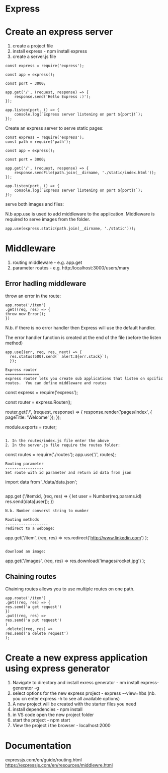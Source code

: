 Express
========

Create an express server
==========================
1. create a project file
2. install express - npm install express
3. create a server.js file

```
const express = require('express');

const app = express();

const port = 3000;

app.get('/', (request, response) => {
    response.send('Hello Express :)');
});

app.listen(port, () => {
    console.log(`Express server listening on port ${port}!`);
});
```

Create an express server to serve static pages:

```
const express = require('express');
const path = require('path');

const app = express();

const port = 3000;

app.get('/', (request, response) => {
    response.sendFile(path.join(__dirname, './static/index.html'));
});

app.listen(port, () => {
    console.log(`Express server listening on port ${port}!`);
});
```

serve both images and files:

N.b app.use is used to add middleware to the application. Middleware is required to serve images from the folder.

```
app.use(express.static(path.join(__dirname, './static')));
```

Middleware
=================

1. routing middleware - e.g. app.get
2. parameter routes - e.g. http:/localhost:3000/users/mary

Error hadling middleware
------------------------
throw an error in the route:

```
app.route('/item')
.get((req, res) => {
throw new Error();
})
```
N.b. if there is no error handler then Express will use the default handler.

The error handler function is created at the end of the file (before the listen method)

```
app.use{(err, req, res, next) => {
  res.status(500).send(` alert:${err.stack}`);
  });

Express router
===============
express router lets you create sub applications that listen on spcific routes.  You can define middleware and routes

```
const express = require('express');

const router = express.Router();

router.get('/', (request, response) => {
response.render('pages/index', { pageTitle: 'Welcome' });
});

module.exports = router;
```

1. In the routes/index.js file enter the above
2. In the server.js file require the routes folder:

```
const routes = require('./routes');
app.use('/', routes);
```
Routing parameter
-----------------
Set route with id parameter and return id data from json

```
import data from './data/data.json';
```
```
app.get ('/item:id, (req, res) => {
   let user = Number(req.params.id) 
   res.send(data[user]);
   })
   
```
N.b. Number converst string to number

Routing methods
-------------------
redirect to a webpage:

```
app.get('/item', (req, res) =>
   res.redirect('http://www.linkedin.com')
   );
```

download an image:

```
app.get('/images', (req, res) =>
res.download('images/rocket.jpg')
);

Chaining routes
---------------
Chaining routes allows you to use multiple routes on one path.

```
app.route('/item')
.get((req, res) => {
res.send('a get request')
})
.put((req, res) =>
res.send('a put request')
)
.delete((req, res) =>
res.send('a delete request')
);
```



Create a new express application using express generator
=========================================================
1. Navigate to directory and install exress generator - nm install express-generator -g
2. select options for the new express project - express --view=hbs (nb. you cn enter express -h to see all available options)
3. A new project will be created with the starter files you need
4. install dependencies - npm install
5. in VS code open the new project folder
6. start the project - npm start 
7. View the project i the browser - localhost:2000

Documentation
==============
expressjs.com/en/guide/routing.html
https://expressjs.com/en/resources/middlewre.html

